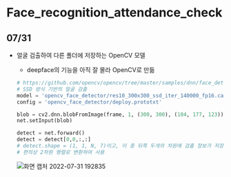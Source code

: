 # Face_recognition_attendance_check
07/31
---
- 얼굴 검출하여 다른 폴더에 저장하는 OpenCV 모델
  - deepface의 기능을 아직 잘 몰라 OpenCV로 만듦
  
  ~~~ py
  # https://github.com/opencv/opencv/tree/master/samples/dnn/face_detector
  # SSD 방식 기반의 얼굴 검출
  model = 'opencv_face_detector/res10_300x300_ssd_iter_140000_fp16.caffemodel'
  config = 'opencv_face_detector/deploy.prototxt'
  ~~~
  
  ~~~ py
  blob = cv2.dnn.blobFromImage(frame, 1, (300, 300), (104, 177, 123))
  net.setInput(blob)
  
  detect = net.forward()
  detect = detect[0,0,:,:]
  # detect.shape = (1, 1, N, 7)이고, 이 중 뒤쪽 두개의 차원에 검출 정보가 저장됨.
  # 편의상 2차원 행렬로 변환하여 사용
  ~~~
  ![화면 캡처 2022-07-31 192835](https://user-images.githubusercontent.com/77705600/182021985-d69642fc-42b9-45f1-900b-a7e5bfbf045d.png)
